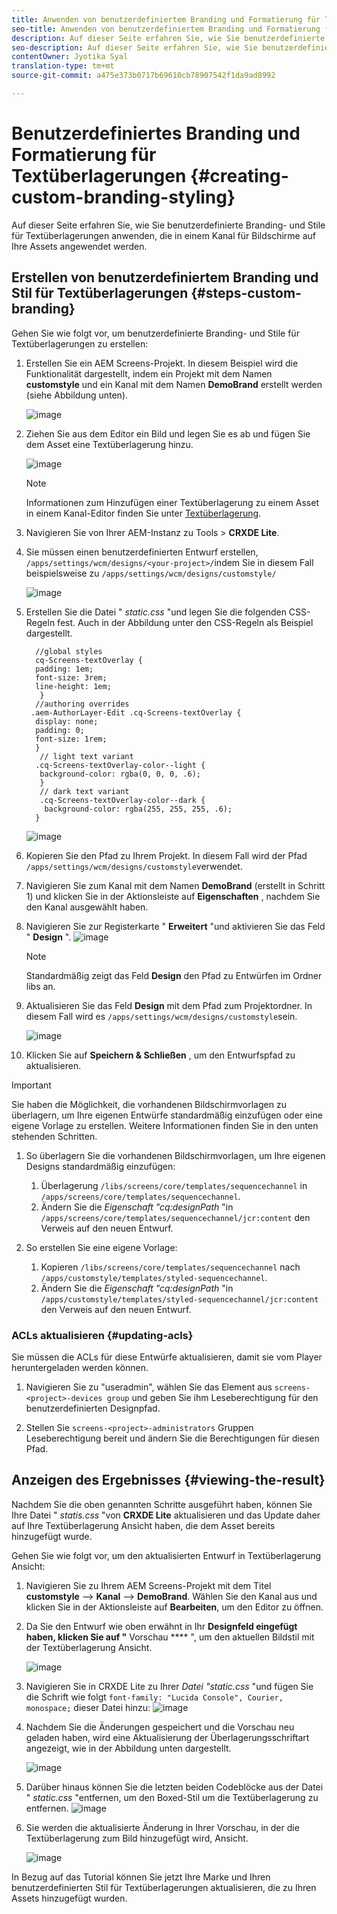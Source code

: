 ```yaml
---
title: Anwenden von benutzerdefiniertem Branding und Formatierung für Textüberlagerungen
seo-title: Anwenden von benutzerdefiniertem Branding und Formatierung für Textüberlagerungen
description: Auf dieser Seite erfahren Sie, wie Sie benutzerdefinierte Branding- und Stile für Textüberlagerungen anwenden.
seo-description: Auf dieser Seite erfahren Sie, wie Sie benutzerdefinierte Branding- und Stile für Textüberlagerungen anwenden.
contentOwner: Jyotika Syal
translation-type: tm+mt
source-git-commit: a475e373b0717b69610cb78907542f1da9ad8992

---
```



# Benutzerdefiniertes Branding und Formatierung für Textüberlagerungen {#creating-custom-branding-styling}

Auf dieser Seite erfahren Sie, wie Sie benutzerdefinierte Branding- und Stile für Textüberlagerungen anwenden, die in einem Kanal für Bildschirme auf Ihre Assets angewendet werden.

## Erstellen von benutzerdefiniertem Branding und Stil für Textüberlagerungen {#steps-custom-branding}

Gehen Sie wie folgt vor, um benutzerdefinierte Branding- und Stile für Textüberlagerungen zu erstellen:

1. Erstellen Sie ein AEM Screens-Projekt. In diesem Beispiel wird die Funktionalität dargestellt, indem ein Projekt mit dem Namen **customstyle** und ein Kanal mit dem Namen **DemoBrand** erstellt werden (siehe Abbildung unten).

   ![image](/help/user-guide/assets/custom-brand/custom-brand1.png)

1. Ziehen Sie aus dem Editor ein Bild und legen Sie es ab und fügen Sie dem Asset eine Textüberlagerung hinzu.

   ![image](/help/user-guide/assets/custom-brand/custom-brand2.png)

   >[!NOTE]
   >Informationen zum Hinzufügen einer Textüberlagerung zu einem Asset in einem Kanal-Editor finden Sie unter [Textüberlagerung](/help/user-guide/text-overlay.md).

1. Navigieren Sie von Ihrer AEM-Instanz zu Tools > **CRXDE Lite**.

1. Sie müssen einen benutzerdefinierten Entwurf erstellen, `/apps/settings/wcm/designs/<your-project>/`indem Sie in diesem Fall beispielsweise zu `/apps/settings/wcm/designs/customstyle/`

   ![image](/help/user-guide/assets/custom-brand/custom-brand3.png)

1. Erstellen Sie die Datei &quot; *static.css* &quot;und legen Sie die folgenden CSS-Regeln fest. Auch in der Abbildung unter den CSS-Regeln als Beispiel dargestellt.

   ```shell
     //global styles
     cq-Screens-textOverlay {
     padding: 1em;
     font-size: 3rem;
     line-height: 1em;
      }
     //authoring overrides
    .aem-AuthorLayer-Edit .cq-Screens-textOverlay {
     display: none;
     padding: 0;
     font-size: 1rem;
     }
      // light text variant
     .cq-Screens-textOverlay-color--light {
      background-color: rgba(0, 0, 0, .6);
      }
      // dark text variant
      .cq-Screens-textOverlay-color--dark {
       background-color: rgba(255, 255, 255, .6);
     }
   ```
   ![image](/help/user-guide/assets/custom-brand/custom-brand4.png)

1. Kopieren Sie den Pfad zu Ihrem Projekt. In diesem Fall wird der Pfad `/apps/settings/wcm/designs/customstyle`verwendet.

1. Navigieren Sie zum Kanal mit dem Namen **DemoBrand** (erstellt in Schritt 1) und klicken Sie in der Aktionsleiste auf **Eigenschaften** , nachdem Sie den Kanal ausgewählt haben.

1. Navigieren Sie zur Registerkarte &quot; **Erweitert** &quot;und aktivieren Sie das Feld &quot; **Design** &quot;.
   ![image](/help/user-guide/assets/custom-brand/custom-brand5.png)

   >[!NOTE]
   >Standardmäßig zeigt das Feld **Design** den Pfad zu Entwürfen im Ordner libs an.

1. Aktualisieren Sie das Feld **Design** mit dem Pfad zum Projektordner. In diesem Fall wird es `/apps/settings/wcm/designs/customstyle`sein.

   ![image](/help/user-guide/assets/custom-brand/custom-brand6.png)

1. Klicken Sie auf **Speichern &amp; Schließen** , um den Entwurfspfad zu aktualisieren.

>[!IMPORTANT]
> Sie haben die Möglichkeit, die vorhandenen Bildschirmvorlagen zu überlagern, um Ihre eigenen Entwürfe standardmäßig einzufügen oder eine eigene Vorlage zu erstellen. Weitere Informationen finden Sie in den unten stehenden Schritten.

1. So überlagern Sie die vorhandenen Bildschirmvorlagen, um Ihre eigenen Designs standardmäßig einzufügen:

   1. Überlagerung `/libs/screens/core/templates/sequencechannel` in `/apps/screens/core/templates/sequencechannel`.
   1. Ändern Sie die *Eigenschaft &quot;cq:designPath* &quot;in `/apps/screens/core/templates/sequencechannel/jcr:content` den Verweis auf den neuen Entwurf.

1. So erstellen Sie eine eigene Vorlage:
   1. Kopieren `/libs/screens/core/templates/sequencechannel` nach `/apps/customstyle/templates/styled-sequencechannel`.
   1. Ändern Sie die *Eigenschaft &quot;cq:designPath* &quot;in `/apps/customstyle/templates/styled-sequencechannel/jcr:content` den Verweis auf den neuen Entwurf.


### ACLs aktualisieren {#updating-acls}

Sie müssen die ACLs für diese Entwürfe aktualisieren, damit sie vom Player heruntergeladen werden können.

1. Navigieren Sie zu &quot;useradmin&quot;, wählen Sie das Element aus `screens-<project>-devices group` und geben Sie ihm Leseberechtigung für den benutzerdefinierten Designpfad.

1. Stellen Sie `screens-<project>-administrators` Gruppen Leseberechtigung bereit und ändern Sie die Berechtigungen für diesen Pfad.

## Anzeigen des Ergebnisses {#viewing-the-result}

Nachdem Sie die oben genannten Schritte ausgeführt haben, können Sie Ihre Datei &quot; *statis.css* &quot;von **CRXDE Lite** aktualisieren und das Update daher auf Ihre Textüberlagerung Ansicht haben, die dem Asset bereits hinzugefügt wurde.

Gehen Sie wie folgt vor, um den aktualisierten Entwurf in Textüberlagerung Ansicht:

1. Navigieren Sie zu Ihrem AEM Screens-Projekt mit dem Titel **customstyle** —> **Kanal** —> **DemoBrand**. Wählen Sie den Kanal   aus und klicken Sie in der Aktionsleiste auf **Bearbeiten**, um den Editor zu öffnen.

1. Da Sie den Entwurf wie oben erwähnt in Ihr **Designfeld eingefügt haben, klicken Sie auf &quot;** Vorschau **** &quot;, um den aktuellen Bildstil mit der Textüberlagerung Ansicht.

   ![image](/help/user-guide/assets/custom-brand/custom-brand7.png)

1. Navigieren Sie in CRXDE Lite zu Ihrer *Datei &quot;static.css* &quot;und fügen Sie die Schrift wie folgt `font-family: "Lucida Console", Courier, monospace;` dieser Datei hinzu:
   ![image](/help/user-guide/assets/custom-brand/custom-brand8.png)

1. Nachdem Sie die Änderungen gespeichert und die Vorschau neu geladen haben, wird eine Aktualisierung der Überlagerungsschriftart angezeigt, wie in der Abbildung unten dargestellt.

   ![image](/help/user-guide/assets/custom-brand/custom-brand9.png)

1. Darüber hinaus können Sie die letzten beiden Codeblöcke aus der Datei &quot; *static.css* &quot;entfernen, um den Boxed-Stil um die Textüberlagerung zu entfernen.
   ![image](/help/user-guide/assets/custom-brand/custom-brand10.png)

1. Sie werden die aktualisierte Änderung in Ihrer Vorschau, in der die Textüberlagerung zum Bild hinzugefügt wird, Ansicht.

   ![image](/help/user-guide/assets/custom-brand/custom-brand11.png)

In Bezug auf das Tutorial können Sie jetzt Ihre Marke und Ihren benutzerdefinierten Stil für Textüberlagerungen aktualisieren, die zu Ihren Assets hinzugefügt wurden.









